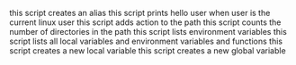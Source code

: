 this script creates an alias
this script prints hello user when user is the current linux user
this script adds action to the path
this script counts the number of directories in the path
this script lists environment variables
this script lists all local variables and environment variables and functions
this script creates a new local variable
this script creates a new global variable
